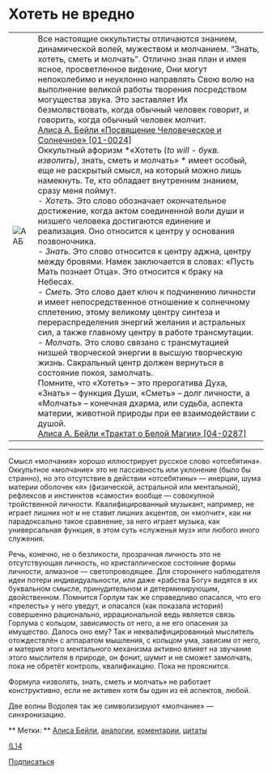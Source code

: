 #  Хотеть не вредно

|     |     |
| --- | --- |
| ![ААБ](0_45a46_123a928_orig.png) | Все настоящие оккультисты отличаются знанием, динамической волей, мужеством и молчанием. “Знать, хотеть, сметь и молчать”. Отлично зная план и имея ясное, просветленное в*и*дение, Они могут непоколебимо и неуклонно направлять Свою волю на выполнение великой работы творения посредством могущества звука. Это заставляет Их безмолвствовать, когда обычный человек говорит, и говорить, когда обычный человек молчит.<br>[Алиса А. Бейли «Посвящение Человеческое и Солнечное» [01-0024]](http://trita.net/books-alice-bailey/01-initiation-human-and-solar/aab-01-page-0020-0026#24)<br>Оккультный афоризм *«Хотеть (*to will - букв. *изволить*)*, знать, сметь и молчать» * имеет особый, еще не раскрытый смысл, на который можно лишь намекнуть. Те, кто обладает внутренним знанием, сразу меня поймут.<br>- *Хотеть.* Это слово обозначает окончательное достижение, когда актом соединенной воли души и низшего человека достигаются единение и реализация. Оно относится к центру у основания позвоночника.<br>- *Знать.* Это слово относится к центру аджна, центру между бровями. Намек заключается в словах: «Пусть Мать познает Отца». Это относится к браку на Небесах.<br>- *Сметь.* Это слово дает ключ к подчинению личности и имеет непосредственное отношение к солнечному сплетению, этому великому центру синтеза и перераспределения энергий желания и астральных сил, а также главному центру в работе трансмутации.<br>- *Молчать.* Это слово связано с трансмутацией низшей творческой энергии в высшую творческую жизнь. Сакральный центр должен вернуться в состояние покоя, замолчать.<br>Помните, что «Хотеть» – это прерогатива Духа, «Знать» – функция Души, «Сметь» – долг личности, а «Молчать» – конечная дхарма, или судьба, аспекта материи, животной природы при ее взаимодействии с душой.<br>[Алиса А. Бейли «Трактат о Белой Магии» [04-0287]](http://trita.net/books-alice-bailey/04-a-treatise-on-white-magic/aab-04-page-0281-0292#287) |

* * *

Смысл «молчания» хорошо иллюстрирует русское слово «отсебятина». Оккультное «молчание» это не пассивность или уклонение (было бы странно), но это отсутствие в действии «отсебятины» — инерции, шума материи оболочек «я» (физической, астральной или ментальной), рефлексов и инстинктов «самости» вообще — совокупной тройственной личности. Квалифицированный музыкант, например, не играет лишних нот и не ставит лишних акцентов, он «молчит», как ни парадоксально такое сравнение, за него играет музыка, как универсальная функция, в этом суть «служенья муз» или любого иного служения.

Речь, конечно, не о безликости, прозрачная личность это не отсутствующая личность, но кристаллическое состояние формы личности, алмазное — светопроводящее. Для стороннего наблюдателя идеи потери индивидуальности, или даже «рабства Богу» видятся в их буквальном смысле, принудительном и детерминирующим, двойственном. Помнится Горлум так же справедливо опасался, что его «прелесть» у него уведут, и опасался (как показала история) совершенно рационально, иррациональной ведь является связь Горлума с кольцом, зависимость от него, а не его опасения за имущество. Далось оно ему? Так и неквалифицированный мыслитель отождествлён с аппаратом мышления, с кольцом ума, зависим от него, и материя этого ментального механизма активно влияет на звучание этого мыслителя в природе, он фонит, шумит и не сможет замолчать, пока не обретёт контроль, квалификацию. Пока не прояснится.

Формула «изволять, знать, сметь и молчать» не работает конструктивно, если не активен хотя бы один из её аспектов, любой.

Две волны Водолея так же символизируют «молчание» — синхронизацию.

 ** Метки: **    [Алиса Бейли](https://trita.livejournal.com/tag/%D0%90%D0%BB%D0%B8%D1%81%D0%B0%20%D0%91%D0%B5%D0%B9%D0%BB%D0%B8), [аналогии](https://trita.livejournal.com/tag/%D0%B0%D0%BD%D0%B0%D0%BB%D0%BE%D0%B3%D0%B8%D0%B8), [коментарии](https://trita.livejournal.com/tag/%D0%BA%D0%BE%D0%BC%D0%B5%D0%BD%D1%82%D0%B0%D1%80%D0%B8%D0%B8), [цитаты](https://trita.livejournal.com/tag/%D1%86%D0%B8%D1%82%D0%B0%D1%82%D1%8B)

[(L)](https://trita.livejournal.com/722534.html#)[4](https://trita.livejournal.com/722534.html#)

 [Подписаться](https://www.livejournal.com/subscribers/add?instant_relation=1&user=trita&instant_relation_source=after_post)